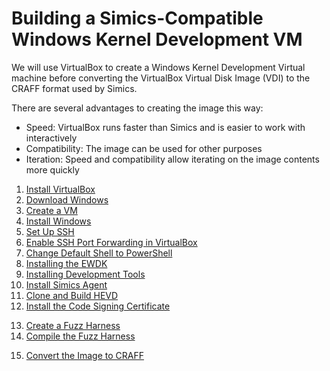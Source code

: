 # Building a Simics-Compatible Windows Kernel Development VM

We will use VirtualBox to create a Windows Kernel Development Virtual machine
before converting the VirtualBox Virtual Disk Image (VDI) to the CRAFF format used by
Simics.

There are several advantages to creating the image this way:

- Speed: VirtualBox runs faster than Simics and is easier to work with interactively
- Compatibility: The image can be used for other purposes
- Iteration: Speed and compatibility allow iterating on the image contents more quickly

1. [Install VirtualBox](install-virtualbox.md)
2. [Download Windows](download-windows.md)
3. [Create a VM](create-a-vm.md)
4. [Install Windows](install-windows.md)
5. [Set Up SSH](set-up-ssh.md)
6. [Enable SSH Port Forwarding in VirtualBox](enable-ssh-port-forwarding-in-virtualbox.md)
7. [Change Default Shell to PowerShell](change-default-shell-to-powershell.md)
8. [Installing the EWDK](installing-the-ewdk.md)
9. [Installing Development Tools](installing-development-tools.md)
10. [Install Simics Agent](install-simics-agent.md)
11. [Clone and Build HEVD](clone-and-build-hevd.md)
12. [Install the Code Signing Certificate](install-the-code-signing-certificate.md)
<!--12. [Create and Start the Driver Service](create-and-start-the-driver-service.md)-->
13. [Create a Fuzz Harness](create-a-fuzz-harness.md)
14. [Compile the Fuzz Harness](compile-the-fuzz-harness.md)
<!--15. [Run the Fuzz Harness](run-the-fuzz-harness.md)-->
15. [Convert the Image to CRAFF](convert-image.md)
